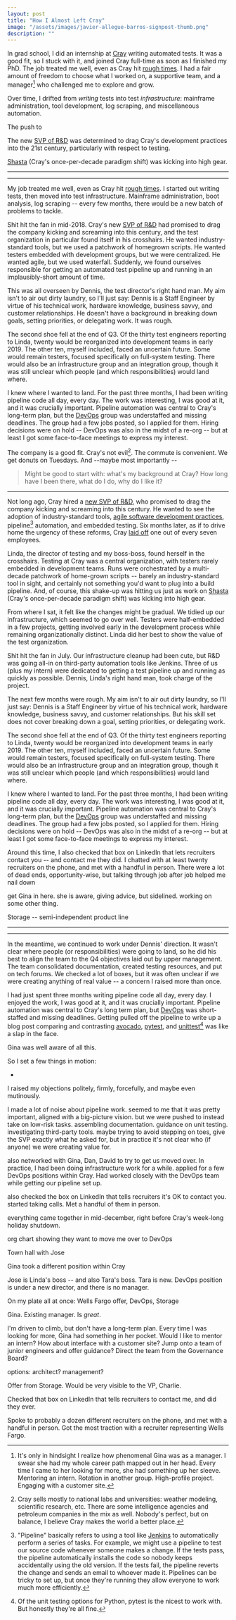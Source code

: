```yaml
---
layout: post
title: "How I Almost Left Cray"
image: "/assets/images/javier-allegue-barros-signpost-thumb.png"
description: ""
---
```


In grad school, I did an internship at [Cray](http://www.cray.com) writing automated tests. It was a good fit, so I stuck with it, and joined Cray full-time as soon as I finished my PhD. The job treated me well, even as Cray hit [rough times](http://www.startribune.com/cray-to-idle-190-workers-about-14-percent-of-its-staff/435452993/). I had a fair amount of freedom to choose what I worked on, a supportive team, and a manager[^4] who challenged me to explore and grow.

[^4]: It's only in hindsight I realize how phenomenal Gina was as a manager. I swear she had my whole career path mapped out in her head. Every time I came to her looking for more, she had something up her sleeve. Mentoring an intern. Rotation in another group. High-profile project. Engaging with a customer site.

Over time, I drifted from *writing* tests into test *infrastructure*: mainframe administration, tool development, log scraping, and miscellaneous automation. 

The push to 


The new [SVP of R&D](https://www.hpcwire.com/2017/01/26/stathis-papaefstathiou-takes-rd-reins-cray/) was determined to drag Cray's development practices into the 21st century, particularly with respect to testing. 





[Shasta](https://www.hpcwire.com/2018/10/30/cray-unveils-shasta-lands-nersc-9-contract/) (Cray's once-per-decade paradigm shift) was kicking into high gear.









---

---










My job treated me well, even as Cray hit [rough times](http://www.startribune.com/cray-to-idle-190-workers-about-14-percent-of-its-staff/435452993/). I started out writing tests, then moved into test infrastructure. Mainframe administration, boot analysis, log scraping -- every few months, there would be a new batch of problems to tackle. 

Shit hit the fan in mid-2018. Cray's new [SVP of R&D](https://www.hpcwire.com/2017/01/26/stathis-papaefstathiou-takes-rd-reins-cray/) had promised to drag the company kicking and screaming into this century, and the test organization in particular found itself in his crosshairs. He wanted industry-standard tools, but we used a patchwork of homegrown scripts. He wanted testers embedded with development groups, but we were centralized. He wanted agile, but we used waterfall. Suddenly, we found ourselves responsible for getting an automated test pipeline up and running in an implausibly-short amount of time.

This was all overseen by Dennis, the test director's right hand man. My aim isn't to air out dirty laundry, so I'll just say: Dennis is a Staff Engineer by virtue of his technical work, hardware knowledge, business savvy, and customer relationships. He doesn't have a background in breaking down goals, setting priorities, or delegating work. It was rough.









The second shoe fell at the end of Q3. Of the thirty test engineers reporting to Linda, twenty would be reorganized into development teams in early 2019. The other ten, myself included, faced an uncertain future. Some would remain testers, focused specifically on full-system testing. There would also be an infrastructure group and an integration group, though it was still unclear which people (and which responsibilities) would land where.

I knew where I wanted to land. For the past three months, I had been writing pipeline code all day, every day. The work was interesting, I was good at it, and it was crucially important. Pipeline automation was central to Cray's long-term plan, but the [DevOps](https://blog.gruntwork.io/5-lessons-learned-from-writing-over-300-000-lines-of-infrastructure-code-36ba7fadeac1) group was understaffed and missing deadlines. The group had a few jobs posted, so I applied for them. Hiring decisions were on hold -- DevOps was also in the midst of a re-org -- but at least I got some face-to-face meetings to express my interest.













The company is a good fit. Cray's not evil[^3]. The commute is convenient. We get donuts on Tuesdays. And --maybe most importantly --

[^3]: Cray sells mostly to national labs and universities: weather modeling, scientific research, etc. There are some intelligence agencies and petroleum companies in the mix as well. Nobody's perfect, but on balance, I believe Cray makes the world a better place.  

> Might be good to start with: what's my background at Cray? How long have I been there, what do I do, why do I like it?

---

Not long ago, Cray hired a [new SVP of R&D](https://www.hpcwire.com/2017/01/26/stathis-papaefstathiou-takes-rd-reins-cray/), who promised to drag the company kicking and screaming into this century. He wanted to see the adoption of industry-standard tools, [agile software development practices](https://en.wikipedia.org/wiki/Agile_software_development), pipeline[^1] automation, and embedded testing. Six months later, as if to drive home the urgency of these reforms, Cray [laid off](http://www.startribune.com/cray-to-idle-190-workers-about-14-percent-of-its-staff/435452993/) one out of every seven employees.

[^1]: "Pipeline" basically refers to using a tool like [Jenkins](https://en.wikipedia.org/wiki/Jenkins_(software)) to automatically perform a series of tasks. For example, we might use a pipeline to test our source code whenever someone makes a change. If the tests pass, the pipeline automatically installs the code so nobody keeps accidentally using the old version. If the tests fail, the pipeline reverts the change and sends an email to whoever made it. Pipelines can be tricky to set up, but once they're running they allow everyone to work much more efficiently.

Linda, the director of testing and my boss-boss, found herself in the crosshairs. Testing at Cray was a central organization, with testers rarely embedded in development teams. Runs were orchestrated by a multi-decade patchwork of home-grown scripts -- barely an industry-standard tool in sight, and certainly not something you'd want to plug into a build pipeline. And, of course, this shake-up was hitting us just as work on [Shasta](https://www.hpcwire.com/2018/10/30/cray-unveils-shasta-lands-nersc-9-contract/) (Cray's once-per-decade paradigm shift) was kicking into high gear.

From where I sat, it felt like the changes might be gradual. We tidied up our infrastructure, which seemed to go over well. Testers were half-embedded in a few projects, getting involved early in the development process while remaining organizationally distinct. Linda did her best to show the value of the test organization.

Shit hit the fan in July. Our infrastructure cleanup had been cute, but R&D was going all-in on third-party automation tools like Jenkins. Three of us (plus my intern) were dedicated to getting a test pipeline up and running as quickly as possible. Dennis, Linda's right hand man, took charge of the project.

The next few months were rough. My aim isn't to air out dirty laundry, so I'll just say: Dennis is a Staff Engineer by virtue of his technical work, hardware knowledge, business savvy, and customer relationships. But his skill set does not cover breaking down a goal, setting priorities, or delegating work.

The second shoe fell at the end of Q3. Of the thirty test engineers reporting to Linda, twenty would be reorganized into development teams in early 2019. The other ten, myself included, faced an uncertain future. Some would remain testers, focused specifically on full-system testing. There would also be an infrastructure group and an integration group, though it was still unclear which people (and which responsibilities) would land where.

I knew where I wanted to land. For the past three months, I had been writing pipeline code all day, every day. The work was interesting, I was good at it, and it was crucially important. Pipeline automation was central to Cray's long-term plan, but the [DevOps](https://blog.gruntwork.io/5-lessons-learned-from-writing-over-300-000-lines-of-infrastructure-code-36ba7fadeac1) group was understaffed and missing deadlines. The group had a few jobs posted, so I applied for them. Hiring decisions were on hold -- DevOps was also in the midst of a re-org -- but at least I got some face-to-face meetings to express my interest.

Around this time, I also checked that box on LinkedIn that lets recruiters contact you -- and contact me they did. I chatted with at least twenty recruiters on the phone, and met with a handful in person. There were a lot of dead ends, opportunity-wise, but talking through job after job helped me nail down


get Gina in here. she is aware, giving advice, but sidelined. working on some other thing.

Storage -- semi-independent product line






---

---


In the meantime, we continued to work under Dennis' direction. It wasn't clear where people (or responsibilities) were going to land, so he did his best to align the team to the Q4 objectives laid out by upper management. The team consolidated documentation, created testing resources, and put on tech forums. We checked a lot of boxes, but it was often unclear if we were creating anything of real value -- a concern I raised more than once.

I had just spent three months writing pipeline code all day, every day. I enjoyed the work, I was good at it, and it was crucially important. Pipeline automation was central to Cray's long term plan, but [DevOps](https://blog.gruntwork.io/5-lessons-learned-from-writing-over-300-000-lines-of-infrastructure-code-36ba7fadeac1) was short-staffed and missing deadlines. Getting pulled off the pipeline to write up a blog post comparing and contrasting [avocado](https://avocado-framework.github.io/), [pytest](https://docs.pytest.org/en/latest/), and [unittest](https://docs.python.org/3/library/unittest.html)[^2] was like a slap in the face.

[^2]: Of the unit testing options for Python, pytest is the nicest to work with. But honestly they're all fine.





Gina was well aware of all this.





So I set a few things in motion:

-









I raised my objections politely, firmly, forcefully, and maybe even mutinously.






I made a lot of noise about pipeline work. seemed to me that it was pretty important, aligned with a big-picture vision. but we were pushed to instead take on low-risk tasks. assembling documentation. guidance on unit testing. investigating third-party tools. maybe trying to avoid stepping on toes, give the SVP exactly what he asked for, but in practice it's not clear who (if anyone) we were creating value for.


also networked with Gina, Dan, David to try to get us moved over.
In practice, I had been doing infrastructure work for a while. applied for a few DevOps positions within Cray. Had worked closely with the DevOps team while getting our pipeline set up.



also checked the box on LinkedIn that tells recruiters it's OK to contact you. started taking calls. Met a handful of them in person.




everything came together in mid-december, right before Cray's week-long holiday shutdown.

org chart showing they want to move me over to DevOps

Town hall with Jose

Gina took a different position within Cray

Jose is Linda's boss -- and also Tara's boss. Tara is new. DevOps position is under a new director, and there is no manager.


On my plate all at once: Wells Fargo offer, DevOps, Storage






Gina. Existing manager. Is *great*.

I'm driven to climb, but don't have a long-term plan. Every time I was looking for more, Gina had something in her pocket. Would I like to mentor an intern? How about interface with a customer site? Jump onto a team of junior engineers and offer guidance? Direct the team from the Governance Board?

options: architect? management?

Offer from Storage. Would be very visible to the VP, Charlie.



Checked that box on LinkedIn that tells recruiters to contact me, and did they ever.

Spoke to probably a dozen different recruiters on the phone, and met with a handful in person. Got the most traction with a recruiter representing Wells Fargo.
